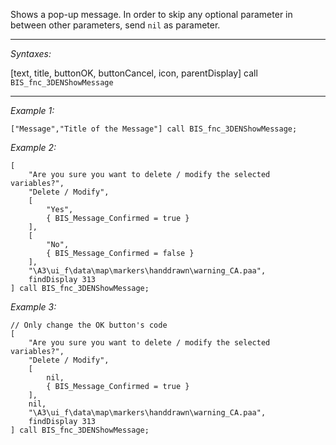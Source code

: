 Shows a pop-up message.
In order to skip any optional parameter in between other parameters, send `nil` as parameter.


---
*Syntaxes:*

[text, title, buttonOK, buttonCancel, icon, parentDisplay] call `BIS_fnc_3DENShowMessage`

---
*Example 1:*

```sqf
["Message","Title of the Message"] call BIS_fnc_3DENShowMessage;
```

*Example 2:*

```sqf
[
	"Are you sure you want to delete / modify the selected variables?",
	"Delete / Modify",
	[
		"Yes",
		{ BIS_Message_Confirmed = true }
	],
	[
		"No",
		{ BIS_Message_Confirmed = false }
	],
	"\A3\ui_f\data\map\markers\handdrawn\warning_CA.paa",
	findDisplay 313
] call BIS_fnc_3DENShowMessage;
```

*Example 3:*

```sqf
// Only change the OK button's code
[
	"Are you sure you want to delete / modify the selected variables?",
	"Delete / Modify",
	[
		nil,
		{ BIS_Message_Confirmed = true }
	],
	nil,
	"\A3\ui_f\data\map\markers\handdrawn\warning_CA.paa",
	findDisplay 313
] call BIS_fnc_3DENShowMessage;
```